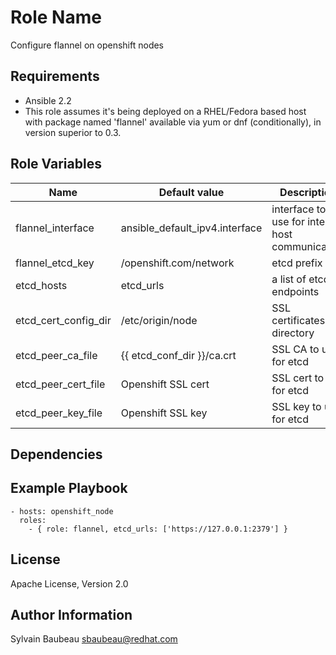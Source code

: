 Role Name
=========

Configure flannel on openshift nodes

Requirements
------------

* Ansible 2.2
* This role assumes it's being deployed on a RHEL/Fedora based host with package
named 'flannel' available via yum or dnf (conditionally), in version superior
to 0.3.

Role Variables
--------------

| Name                 | Default value                           | Description                                   |
|----------------------|-----------------------------------------|-----------------------------------------------|
| flannel_interface    | ansible_default_ipv4.interface          | interface to use for inter-host communication |
| flannel_etcd_key     | /openshift.com/network                  | etcd prefix                                   |
| etcd_hosts           | etcd_urls                               | a list of etcd endpoints                      |
| etcd_cert_config_dir | /etc/origin/node | SSL certificates directory                    |
| etcd_peer_ca_file    | {{ etcd_conf_dir }}/ca.crt              | SSL CA to use for etcd                        |
| etcd_peer_cert_file  | Openshift SSL cert                      | SSL cert to use for etcd                      |
| etcd_peer_key_file   | Openshift SSL key                       | SSL key to use for etcd                       |

Dependencies
------------

Example Playbook
----------------

    - hosts: openshift_node
      roles:
        - { role: flannel, etcd_urls: ['https://127.0.0.1:2379'] }

License
-------

Apache License, Version 2.0

Author Information
------------------

Sylvain Baubeau <sbaubeau@redhat.com>

